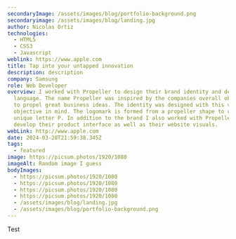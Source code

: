 ```yaml
---
secondaryImage: /assets/images/blog/portfolio-background.png
secondaryimage: /assets/images/blog/landing.jpg
author: Nicolas Ortiz
technologies:
  - HTML5
  - CSS3
  - Javascript
weblink: https://www.apple.com
title: Tap into your untapped innovation
description: description
company: Samsung
role: Web Developer
overview: I worked with Propeller to design their brand identity and design
  language. The name Propeller was inspired by the companies overall objective —
  to propel great business ideas. The identity was designed with this very
  objective in mind. The logomark is formed from a propeller shape to create a
  unique letter P. In addition to the brand I also worked with Propeller to
  develop their product interface as well as their website visuals.
webLink: http://www.apple.com
date: 2024-03-28T21:59:38.345Z
tags:
  - featured
image: https://picsum.photos/1920/1080
imageAlt: Random image I guess
bodyImages:
  - https://picsum.photos/1920/1080
  - https://picsum.photos/1920/1080
  - https://picsum.photos/1920/1080
  - https://picsum.photos/1920/1080
  - /assets/images/blog/landing.jpg
  - /assets/images/blog/portfolio-background.png
---
```

Test
